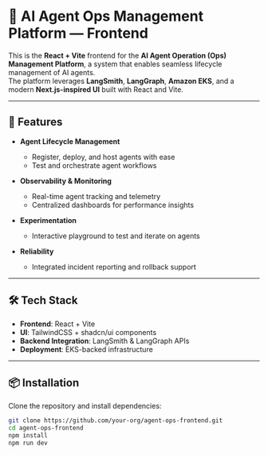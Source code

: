 # 🧠 AI Agent Ops Management Platform — Frontend

This is the **React + Vite** frontend for the **AI Agent Operation (Ops) Management Platform**, a system that enables seamless lifecycle management of AI agents.  
The platform leverages **LangSmith**, **LangGraph**, **Amazon EKS**, and a modern **Next.js-inspired UI** built with React and Vite.

---

## 🚀 Features

- **Agent Lifecycle Management**
  - Register, deploy, and host agents with ease  
  - Test and orchestrate agent workflows  

- **Observability & Monitoring**
  - Real-time agent tracking and telemetry  
  - Centralized dashboards for performance insights  

- **Experimentation**
  - Interactive playground to test and iterate on agents  

- **Reliability**
  - Integrated incident reporting and rollback support  

---

## 🛠️ Tech Stack

- **Frontend**: React + Vite  
- **UI**: TailwindCSS + shadcn/ui components  
- **Backend Integration**: LangSmith & LangGraph APIs  
- **Deployment**: EKS-backed infrastructure  

---

## 📦 Installation

Clone the repository and install dependencies:

```bash
git clone https://github.com/your-org/agent-ops-frontend.git
cd agent-ops-frontend
npm install
npm run dev
